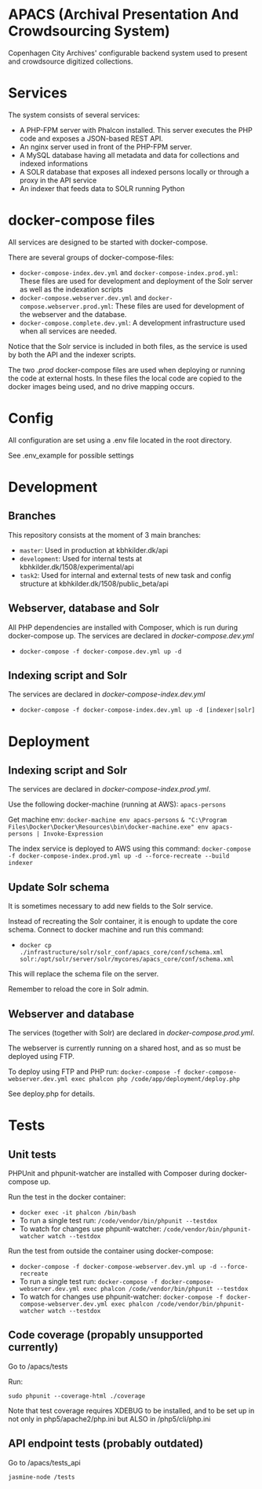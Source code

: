 # APACS (Archival Presentation And Crowdsourcing System)
Copenhagen City Archives' configurable backend system used to present and crowdsource digitized collections.

# Services
The system consists of several services:

* A PHP-FPM server with Phalcon installed. This server executes the PHP code and exposes a JSON-based REST API.
* An nginx server used in front of the PHP-FPM server.
* A MySQL database having all metadata and data for collections and indexed informations
* A SOLR database that exposes all indexed persons locally or through a proxy in the API service
* An indexer that feeds data to SOLR running Python

# docker-compose files
All services are designed to be started with docker-compose.

There are several groups of docker-compose-files:
* ``docker-compose-index.dev.yml`` and ``docker-compose-index.prod.yml``: These files are used for development and deployment of the Solr server as well as the indexation scripts
* ``docker-compose.webserver.dev.yml`` and ``docker-compose.webserver.prod.yml``: These files are used for development of the webserver and the database.
* ``docker-compose.complete.dev.yml``: A development infrastructure used when all services are needed.

Notice that the Solr service is included in both files, as the service is used by both the API and the indexer scripts.

The two *.prod* docker-compose files are used when deploying or running the code at external hosts. In these files the local code are copied to the docker images being used, and no drive mapping occurs.

# Config
All configuration are set using a .env file located in the root directory.

See .env_example for possible settings

# Development
## Branches
This repository consists at the moment of 3 main branches:
* ``master``: Used in production at kbhkilder.dk/api
* ``development``: Used for internal tests at kbhkilder.dk/1508/experimental/api
* ``task2``: Used for internal and external tests of new task and config structure at kbhkilder.dk/1508/public_beta/api
  
## Webserver, database and Solr
All PHP dependencies are installed with Composer, which is run during docker-compose up.
The services are declared in *docker-compose.dev.yml*

* ``
docker-compose -f docker-compose.dev.yml up -d
``
## Indexing script and Solr
The services are declared in *docker-compose-index.dev.yml*

* ``
docker-compose -f docker-compose-index.dev.yml up -d [indexer|solr]
`` 

# Deployment
## Indexing script and Solr
The services are declared in *docker-compose-index.prod.yml*.

Use the following docker-machine (running at AWS): ``apacs-persons``

Get machine env:
``docker-machine env apacs-persons``
``& "C:\Program Files\Docker\Docker\Resources\bin\docker-machine.exe" env apacs-persons | Invoke-Expression``

The index service is deployed to AWS using this command:
``docker-compose -f docker-compose-index.prod.yml up -d --force-recreate --build indexer``

## Update Solr schema
It is sometimes necessary to add new fields to the Solr service.

Instead of recreating the Solr container, it is enough to update the core schema.
Connect to docker machine and run this command:

* ``docker cp ./infrastructure/solr/solr_conf/apacs_core/conf/schema.xml solr:/opt/solr/server/solr/mycores/apacs_core/conf/schema.xml``

This will replace the schema file on the server.
 
Remember to reload the core in Solr admin.

## Webserver and database
The services (together with Solr) are declared in *docker-compose.prod.yml*.

The webserver is currently running on a shared host, and as so must be deployed using FTP.

To deploy using FTP and PHP run: ``docker-compose -f docker-compose-webserver.dev.yml exec phalcon php /code/app/deployment/deploy.php``

See deploy.php for details.

# Tests

## Unit tests

PHPUnit and phpunit-watcher are installed with Composer during docker-compose up.

Run the test in the docker container:
* ``docker exec -it phalcon /bin/bash``
* To run a single test run: ``/code/vendor/bin/phpunit --testdox``
* To watch for changes use phpunit-watcher: ``/code/vendor/bin/phpunit-watcher watch --testdox``

Run the test from outside the container using docker-compose:
* ``docker-compose -f docker-compose-webserver.dev.yml up -d --force-recreate``
* To run a single test run: ``docker-compose -f docker-compose-webserver.dev.yml exec phalcon /code/vendor/bin/phpunit --testdox``
* To watch for changes use phpunit-watcher: ``docker-compose -f docker-compose-webserver.dev.yml exec phalcon /code/vendor/bin/phpunit-watcher watch --testdox``


## Code coverage (propably unsupported currently)

Go to /apacs/tests

Run:
```
sudo phpunit --coverage-html ./coverage
```

Note that test coverage requires XDEBUG to be installed, and to be set up in not only in php5/apache2/php.ini but ALSO in /php5/cli/php.ini

## API endpoint tests (probably outdated)
Go to /apacs/tests_api
```
jasmine-node /tests
```